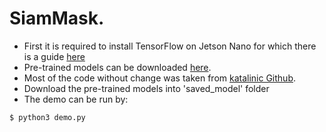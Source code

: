 # SiamMask.

- First it is required to install TensorFlow on Jetson Nano for which there is a guide [here](https://docs.nvidia.com/deeplearning/frameworks/install-tf-jetson-platform/index.html)
- Pre-trained models can be downloaded [here](https://drive.google.com/open?id=1YQNXJgezEciQbN0Mwyta50UzVamNjswe). 
- Most of the code without change was taken from [katalinic Github](https://github.com/katalinic/siammask).
- Download the pre-trained models into 'saved_model' folder
- The demo can be run by:

`$ python3 demo.py`
